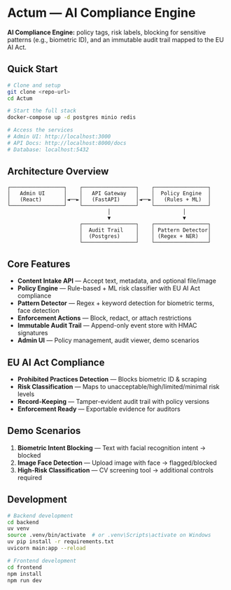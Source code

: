 # Actum — AI Compliance Engine

**AI Compliance Engine:** policy tags, risk labels, blocking for sensitive patterns (e.g., biometric ID), and an immutable audit trail mapped to the EU AI Act.

## Quick Start

```bash
# Clone and setup
git clone <repo-url>
cd Actum

# Start the full stack
docker-compose up -d postgres minio redis

# Access the services
# Admin UI: http://localhost:3000
# API Docs: http://localhost:8000/docs
# Database: localhost:5432
```

## Architecture Overview

```
┌─────────────────┐    ┌─────────────────┐    ┌─────────────────┐
│   Admin UI      │    │   API Gateway   │    │  Policy Engine  │
│   (React)       │◄──►│   (FastAPI)     │◄──►│   (Rules + ML)  │
└─────────────────┘    └─────────────────┘    └─────────────────┘
                                │                       │
                                ▼                       ▼
                       ┌─────────────────┐    ┌─────────────────┐
                       │  Audit Trail    │    │ Pattern Detector│
                       │  (Postgres)     │    │ (Regex + NER)   │
                       └─────────────────┘    └─────────────────┘
```

## Core Features

- **Content Intake API** — Accept text, metadata, and optional file/image
- **Policy Engine** — Rule-based + ML risk classifier with EU AI Act compliance
- **Pattern Detector** — Regex + keyword detection for biometric terms, face detection
- **Enforcement Actions** — Block, redact, or attach restrictions
- **Immutable Audit Trail** — Append-only event store with HMAC signatures
- **Admin UI** — Policy management, audit viewer, demo scenarios

## EU AI Act Compliance

- **Prohibited Practices Detection** — Blocks biometric ID & scraping
- **Risk Classification** — Maps to unacceptable/high/limited/minimal risk levels
- **Record-Keeping** — Tamper-evident audit trail with policy versions
- **Enforcement Ready** — Exportable evidence for auditors

## Demo Scenarios

1. **Biometric Intent Blocking** — Text with facial recognition intent → blocked
2. **Image Face Detection** — Upload image with face → flagged/blocked
3. **High-Risk Classification** — CV screening tool → additional controls required

## Development

```bash
# Backend development
cd backend
uv venv
source .venv/bin/activate  # or .venv\Scripts\activate on Windows
uv pip install -r requirements.txt
uvicorn main:app --reload

# Frontend development
cd frontend
npm install
npm run dev
```


